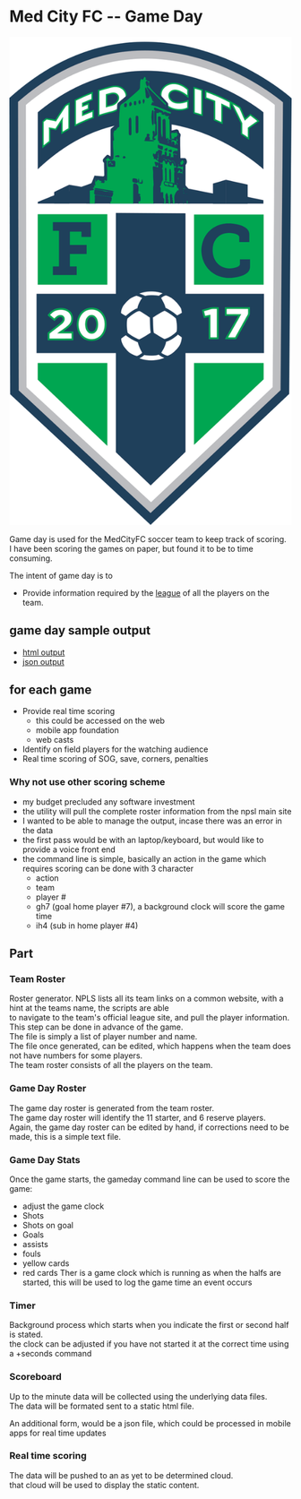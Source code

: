 
# Med City FC -- Game Day
 
![alt text](https://github.com/frankmalin/gameday/blob/master/image/Med%20City%20FC.png "Med City FC")


Game day is used for the MedCityFC soccer team to keep track of scoring.  
I have been scoring the games on paper, but found it to be to time consuming.  

The intent of game day is to 

 - Provide information required by the [league](http://npsl.bonzidev.com/teams ) of all the players on the team.

## game day sample output
 - [ html output ](https://s3.us-east-2.amazonaws.com/mfcgameday/currentgame/index.html)
 - [ json output ](https://s3.us-east-2.amazonaws.com/mfcgameday/currentgame/scoreboard.json)  

## for each game
 - Provide real time scoring
   - this could be accessed on the web
   - mobile app foundation
   - web casts
 - Identify on field players for the watching audience
 - Real time scoring of SOG, save, corners, penalties


### Why not use other scoring scheme
 - my budget precluded any software investment
 - the utility will pull the complete roster information from the npsl main site
 - I wanted to be able to manage the output, incase there was an error in the data
 - the first pass would be with an laptop/keyboard, but would like to provide a voice front end
 - the command line is simple, basically an action in the game which requires scoring can be done with 3 character
   - action
   - team 
   - player #
	- gh7 (goal home player #7), a background clock will score the game time
	- ih4 (sub in home player #4)

## Part

### Team Roster
Roster generator. NPLS lists all its team links on a common website, with a hint at the teams name, the scripts are able   
to navigate to the team's official league site, and pull the player information.  
This step can be done in advance of the game.  
The file is simply a list of player number and name.  
The file once generated, can be edited, which happens when the team does not have numbers for some players.  
The team roster consists of all the players on the team.

### Game Day Roster
The game day roster is generated from the team roster.  
The game day roster will identify the 11 starter, and 6 reserve players.  
Again, the game day roster can be edited by hand, if corrections need to be made, this is a simple text file.


### Game Day Stats
Once the game starts, the gameday command line can be used to score the game:
 - adjust the game clock
 - Shots
 - Shots on goal
 - Goals
 - assists
 - fouls
 - yellow cards
 - red cards
Ther is a game clock which is running as when the halfs are started, this will be used to log the game time an event occurs

### Timer
Background process which starts when you indicate the first or second half is stated.   
the clock can be adjusted if you have not started it at the correct time using a +seconds command

### Scoreboard
Up to the minute data will be collected using the underlying data files.  
The data will be formated sent to a static html file.  

An additional form, would be a json file, which could be processed in mobile apps for real time updates

### Real time scoring
The data will be pushed to an as yet to be determined cloud.   
that cloud will be used to display the static content.





